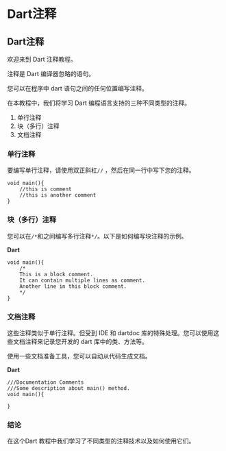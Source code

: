 # Dart注释

## Dart注释

欢迎来到 Dart 注释教程。

注释是 Dart 编译器忽略的语句。

您可以在程序中 dart 语句之间的任何位置编写注释。

在本教程中，我们将学习 Dart 编程语言支持的三种不同类型的注释。

1. 单行注释
2. 块（多行）注释
3. 文档注释

### 单行注释

要编写单行注释，请使用双正斜杠`//` ，然后在同一行中写下您的注释。

```
void main(){
	//this is comment
	//this is another comment
}
```

### 块（多行）注释

您可以在`/*`和之间编写多行注释`*/`。以下是如何编写块注释的示例。

**Dart**

```
void main(){
	/*
	This is a block comment.
	It can contain multiple lines as comment.
	Another line in this block comment.
	*/
}
```

### 文档注释

这些注释类似于单行注释。但受到 IDE 和 dartdoc 库的特殊处理。您可以使用这些文档注释来记录您开发的 dart 库中的类、方法等。

使用一些文档准备工具，您可以自动从代码生成文档。

**Dart**

```
///Documentation Comments
///Some description about main() method.
void main(){
	
}
```

### 结论

在这个Dart 教程中我们学习了不同类型的注释技术以及如何使用它们。